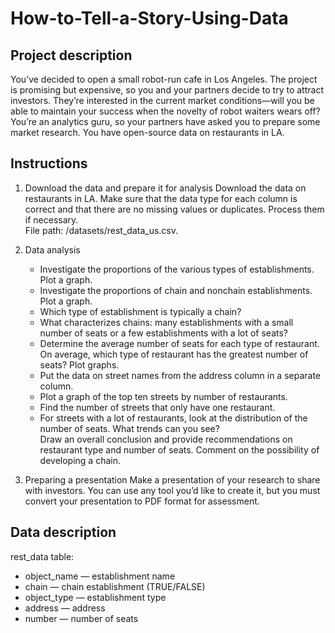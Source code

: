 # How-to-Tell-a-Story-Using-Data

## Project description
You’ve decided to open a small robot-run cafe in Los Angeles. The project is promising but expensive, so you and your partners decide to try to attract investors. They’re interested in the current market conditions—will you be able to maintain your success when the novelty of robot waiters wears off?
You’re an analytics guru, so your partners have asked you to prepare some market research. You have open-source data on restaurants in LA.

## Instructions
1. Download the data and prepare it for analysis
Download the data on restaurants in LA. Make sure that the data type for each column is correct and that there are no missing values or duplicates. Process them if necessary.  
File path: /datasets/rest_data_us.csv.   

2. Data analysis
    - Investigate the proportions of the various types of establishments. Plot a graph.  
    - Investigate the proportions of chain and nonchain establishments. Plot a graph.  
    - Which type of establishment is typically a chain?  
    - What characterizes chains: many establishments with a small number of seats or a few establishments with a lot of seats?  
    - Determine the average number of seats for each type of restaurant. On average, which type of restaurant has the greatest number of seats? Plot graphs.  
    - Put the data on street names from the address column in a separate column.  
    - Plot a graph of the top ten streets by number of restaurants.  
    - Find the number of streets that only have one restaurant.  
    - For streets with a lot of restaurants, look at the distribution of the number of seats. What trends can you see?  
Draw an overall conclusion and provide recommendations on restaurant type and number of seats. Comment on the possibility of developing a chain.

3. Preparing a presentation
Make a presentation of your research to share with investors. You can use any tool you’d like to create it, but you must convert your presentation to PDF format for assessment. 

## Data description  
rest_data table:  
  - object_name — establishment name  
  - chain — chain establishment (TRUE/FALSE)  
  - object_type — establishment type  
  - address — address  
  - number — number of seats  
